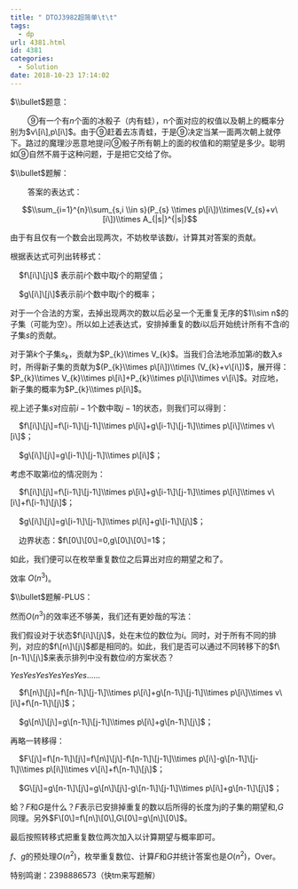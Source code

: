 ```yaml
---
title: " DTOJ3982超简单\t\t"
tags:
  - dp
url: 4381.html
id: 4381
categories:
  - Solution
date: 2018-10-23 17:14:02
---
```


$\\bullet$题意：

        ⑨有一个有$n$个面的冰骰子（内有蛙），n个面对应的权值以及朝上的概率分别为$v\[i\],p\[i\]$。由于⑨赶着去冻青蛙，于是⑨决定当某一面两次朝上就停下。路过的魔理沙恶意地提问⑨骰子所有朝上的面的权值和的期望是多少。聪明如⑨自然不屑于这种问题，于是把它交给了你。

$\\bullet$题解：

        答案的表达式：

$$\\sum_{i=1}^{n}\\sum_{s,i \\in s}(P_{s} \\times p\[i\])\\times(V_{s}+v\[i\])\\times A_{|s|}^{|s|}$$

由于有且仅有一个数会出现两次，不妨枚举该数$i$，计算其对答案的贡献。

根据表达式可列出转移式：

    $f\[i\]\[j\]$ 表示前$i$个数中取$j$个的期望值；

    $g\[i\]\[j\]$表示前$i$个数中取$j$个的概率；

对于一个合法的方案，去掉出现两次的数以后必呈一个无重复无序的$1\\sim n$的子集（可能为空）。所以如上述表达式，安排掉重复的数$i$以后开始统计所有不含$i$的子集$s$的贡献。

对于第$k$个子集$s_{k}$，贡献为$P_{k}\\times V_{k}$。当我们合法地添加第$i$的数入$s$时，所得新子集的贡献为$(P_{k}\\times p\[i\])\\times (V_{k}+v\[i\])$，展开得：$P_{k}\\times V_{k}\\times p\[i\]+P_{k}\\times p\[i\]\\times v\[i\]$。对应地，新子集的概率为$P_{k}\\times p\[i\]$。

视上述子集$s$对应前$i-1$个数中取$j-1$的状态，则我们可以得到：

    $f\[i\]\[j\]=f\[i-1\]\[j-1\]\\times p\[i\]+g\[i-1\]\[j-1\]\\times p\[i\]\\times v\[i\]$；

    $g\[i\]\[j\]=g\[i-1\]\[j-1\]\\times p\[i\]$；

考虑不取第i位的情况则为：

    $f\[i\]\[j\]=f\[i-1\]\[j-1\]\\times p\[i\]+g\[i-1\]\[j-1\]\\times p\[i\]\\times v\[i\]+f\[i-1\]\[j\]$；

    $g\[i\]\[j\]=g\[i-1\]\[j-1\]\\times p\[i\]+g\[i-1\]\[j\]$；

    边界状态：$f\[0\]\[0\]=0,g\[0\]\[0\]=1$；

如此，我们便可以在枚举重复数位之后算出对应的期望之和了。

效率 $O(n^3)$。

$\\bullet$题解-PLUS：

然而$O(n^3)$的效率还不够美，我们还有更妙哉的写法：

我们假设对于状态$f\[i\]\[j\]$，处在末位的数位为$i$。同时，对于所有不同的排列，对应的$f\[n\]\[j\]$都是相同的。如此，我们是否可以通过不同转移下的$f\[n-1\]\[j\]$来表示排列中没有数位$i$的方案状态？

$Yes Yes Yes Yes Yes Yes ......$

    $f\[n\]\[j\]=f\[n-1\]\[j-1\]\\times p\[i\]+g\[n-1\]\[j-1\]\\times p\[i\]\\times v\[i\]+f\[n-1\]\[j\]$；

    $g\[n\]\[j\]=g\[n-1\]\[j-1\]\\times p\[i\]+g\[n-1\]\[j\]$；

再略一转移得：

    $F\[j\]=f\[n-1\]\[j\]=f\[n\]\[j\]-f\[n-1\]\[j-1\]\\times p\[i\]-g\[n-1\]\[j-1\]\\times p\[i\]\\times v\[i\]+f\[n-1\]\[j\]$；

    $G\[j\]=g\[n-1\]\[j\]=g\[n\]\[j\]-g\[n-1\]\[j-1\]\\times p\[i\]+g\[n-1\]\[j\]$；

蛤？$F$和$G$是什么？$F$表示已安排掉重复的数以后所得的长度为j的子集的期望和,$G$同理。另外$F\[0\]=f\[n\]\[0\],G\[0\]=g\[n\]\[0\]$。

最后按照转移式把重复数位两次加入以计算期望与概率即可。

$f$、$g$的预处理$O(n^2)$，枚举重复数位、计算$F$和$G$并统计答案也是$O(n^2)$，Over。

特别鸣谢：2398886573（快tm来写题解）